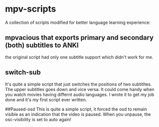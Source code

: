 # mpv-scripts

A collection of scripts modified for better language learning experience:

## mpvacious that exports primary and secondary (both) subtitles to ANKI
the original script had only one subtitle support which didn't work for me.

## switch-sub
It's quite a simple script that just switches the positions of two subtitltes. The upper subtitles goes down and vice versa. It could come handy when you watch movies having differnt audio languages. I wrote it to get my job done and it's my first script ever written.

##Paused-osd
This is quite a simple script, it forced the osd to remain visible as an indication that the video is paused. When you unpause, the osc-visibility is set to auto again!
